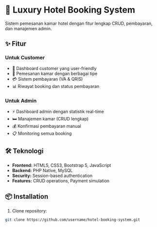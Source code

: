 # 🏨 Luxury Hotel Booking System

Sistem pemesanan kamar hotel dengan fitur lengkap CRUD, pembayaran, dan manajemen admin.

## ✨ Fitur

### Untuk Customer
- 📱 Dashboard customer yang user-friendly
- 🏨 Pemesanan kamar dengan berbagai tipe
- 💳 Sistem pembayaran (VA & QRIS)
- 📊 Riwayat booking dan status pembayaran

### Untuk Admin
- ⚡ Dashboard admin dengan statistik real-time
- 🛏️ Manajemen kamar (CRUD lengkap)
- 💰 Konfirmasi pembayaran manual
- 📋 Monitoring semua booking

## 🛠️ Teknologi

- **Frontend:** HTML5, CSS3, Bootstrap 5, JavaScript
- **Backend:** PHP Native, MySQL
- **Security:** Session-based authentication
- **Features:** CRUD operations, Payment simulation

## 📦 Installation

1. Clone repository:
```bash
git clone https://github.com/username/hotel-booking-system.git
